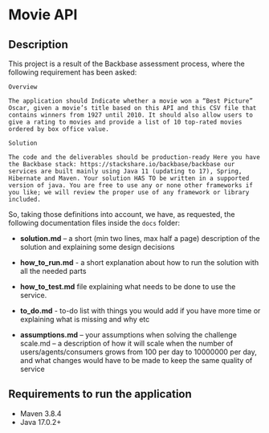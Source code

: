 Movie API
=========

## Description
This project is a result of the Backbase assessment process, where the following requirement has been asked:

`Overview`

`The application should Indicate whether a movie won a “Best Picture” Oscar, given a movie’s title based on this API and this CSV file that
contains winners from 1927 until 2010. It should also allow users to give a rating to movies and provide a list of 10 top-rated movies ordered by
box office value.`

`Solution`

`The code and the deliverables should be production-ready
Here you have the Backbase stack: https://stackshare.io/backbase/backbase our services are built mainly using Java 11 (updating to
17), Spring, Hibernate and Maven. Your solution HAS TO be written in a supported version of java. You are free to use any or none
other frameworks if you like; we will review the proper use of any framework or library included.`

So, taking those definitions into account, we have, as requested, the following documentation files inside the `docs` folder:

* **solution.md** – a short (min two lines, max half a page) description of the solution and explaining some design decisions

* **how_to_run.md** - a short explanation about how to run the solution with all the needed parts

* **how_to_test.md** file explaining what needs to be done to use the service.

* **to_do.md** - to-do list with things you would add if you have more time or explaining what is missing and why etc

* **assumptions.md** – your assumptions when solving the challenge
scale.md – a description of how it will scale when the number of users/agents/consumers grows from 100 per day to 10000000 per day,
and what changes would have to be made to keep the same quality of service

## Requirements to run the application

* Maven 3.8.4
* Java 17.0.2+
